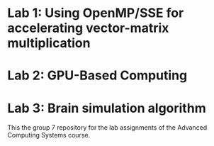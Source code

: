 # Lab 1: Using OpenMP/SSE for accelerating vector-matrix multiplication
# Lab 2: GPU-Based Computing
# Lab 3: Brain simulation algorithm

This the group 7 repository for the lab assignments of the Advanced Computing Systems course.
